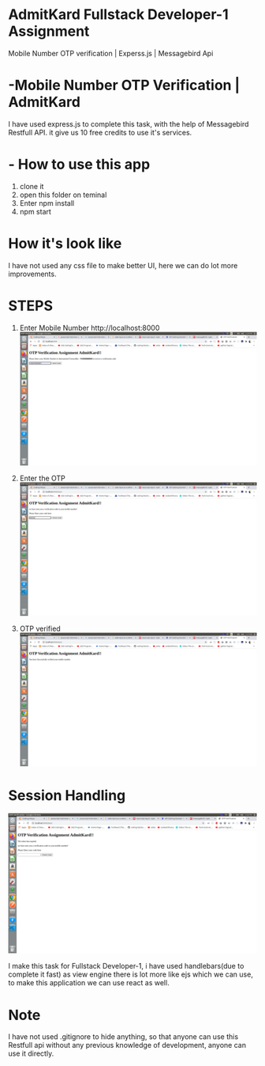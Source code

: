 # AdmitKard Fullstack Developer-1 Assignment
Mobile Number OTP verification | Experss.js | Messagebird Api

# -Mobile Number OTP Verification | AdmitKard

I have used express.js to complete this task, with the help of Messagebird Restfull API.
it give us 10 free credits to use it's services.

# - How to use this app
1. clone it
2. open this folder on teminal
3. Enter npm install
4. npm start

# How it's look like
I have not used any css file to make better UI, here we can do lot more improvements.

# STEPS

1. Enter Mobile Number
http://localhost:8000
![](static/EnterMobileNumber.png)

2. Enter the OTP
![](static/enterotp.png)

3. OTP verified
![](static/otpverified.png)

# Session Handling
![](static/tokenexpired.png)



I make this task for Fullstack Developer-1, i have used handlebars(due to complete it fast) as view engine there is lot more like ejs which we can use, to make this application we can use react
as well.

# Note
I have not used .gitignore to hide anything, so that anyone can use this Restfull api without any previous knowledge of development, anyone can use it directly.
